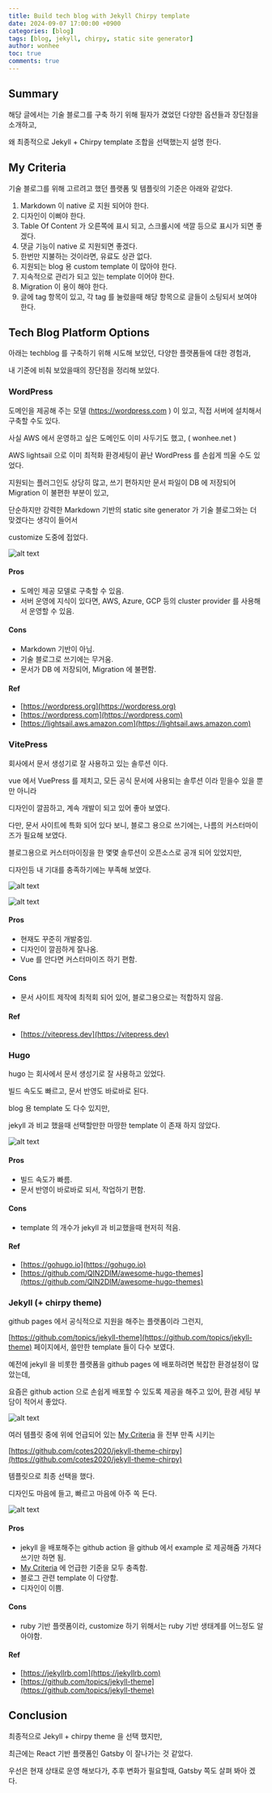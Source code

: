 ```yaml
---
title: Build tech blog with Jekyll Chirpy template
date: 2024-09-07 17:00:00 +0900
categories: [blog]
tags: [blog, jekyll, chirpy, static site generator]
author: wonhee
toc: true
comments: true
---
```


## Summary

해당 글에서는 기술 블로그를 구축 하기 위해 필자가 겼었던 다양한 옵션들과 장단점을 소개하고,

왜 최종적으로 Jekyll + Chirpy template 조합을 선택했는지 설명 한다.

## My Criteria

기술 블로그를 위해 고르려고 했던 플랫폼 및 템플릿의 기준은 아래와 같았다.

1. Markdown 이 native 로 지원 되어야 한다.
2. 디자인이 이뻐야 한다.
3. Table Of Content 가 오른쪽에 표시 되고, 스크롤시에 색깔 등으로 표시가 되면 좋겠다.
4. 댓글 기능이 native 로 지원되면 좋겠다.
5. 한번만 지불하는 것이라면, 유료도 상관 없다.
6. 지원되는 blog 용 custom template 이 많아야 한다.
7. 지속적으로 관리가 되고 있는 template 이어야 한다.
8. Migration 이 용이 해야 한다.
9. 글에 tag 항목이 있고, 각 tag 를 눌렀을때 해당 항목으로 글들이 소팅되서 보여야 한다.

## Tech Blog Platform Options

아래는 techblog 를 구축하기 위해 시도해 보았던, 다양한 플랫폼들에 대한 경험과, 

내 기준에 비춰 보았을때의 장단점을 정리해 보았다.

### WordPress

도메인을 제공해 주는 모델 (https://wordpress.com ) 이 있고, 직접 서버에 설치해서 구축할 수도 있다. 

사실 AWS 에서 운영하고 싶은 도메인도 이미 사두기도 했고, ( wonhee.net )

AWS lightsail 으로 이미 최적화 환경세팅이 끝난 WordPress 를 손쉽게 띄울 수도 있었다.

지원되는 플러그인도 상당히 많고, 쓰기 편하지만 문서 파일이 DB 에 저장되어 Migration 이 불편한 부분이 있고,

단순하지만 강력한 Markdown 기반의 static site generator 가 기술 블로그와는 더 맞겠다는 생각이 들어서

customize 도중에 접었다.

![alt text](/assets/img/image2.png)

#### Pros
- 도메인 제공 모델로 구축할 수 있음.
- 서버 운영에 지식이 있다면, AWS, Azure, GCP 등의 cluster provider 를 사용해서 운영할 수 있음.

#### Cons
- Markdown 기반이 아님.
- 기술 블로그로 쓰기에는 무거움.
- 문서가 DB 에 저장되어, Migration 에 불편함.

#### Ref
- [https://wordpress.org](https://wordpress.org)
- [https://wordpress.com](https://wordpress.com)
- [https://lightsail.aws.amazon.com](https://lightsail.aws.amazon.com)

### VitePress

회사에서 문서 생성기로 잘 사용하고 있는 솔루션 이다.

vue 에서 VuePress 를 제치고, 모든 공식 문서에 사용되는 솔루션 이라 믿을수 있을 뿐만 아니라

디자인이 깔끔하고, 계속 개발이 되고 있어 좋아 보였다.

다만, 문서 사이트에 특화 되어 있다 보니, 블로그 용으로 쓰기에는, 나름의 커스터마이즈가 필요해 보였다.

블로그용으로 커스터마이징을 한 몇몇 솔루션이 오픈소스로 공개 되어 있었지만, 

디자인등 내 기대를 충족하기에는 부족해 보였다.

![alt text](/assets/img/image3.png)

![alt text](/assets/img/image6.png)

#### Pros
- 현재도 꾸준히 개발중임.
- 디자인이 깔끔하게 잘나옴.
- Vue 를 안다면 커스터마이즈 하기 편함.

#### Cons
- 문서 사이트 제작에 최적회 되어 있어, 블로그용으로는 적합하지 않음.

#### Ref
- [https://vitepress.dev](https://vitepress.dev)

### Hugo

hugo 는 회사에서 문서 생성기로 잘 사용하고 있었다.

빌드 속도도 빠르고, 문서 반영도 바로바로 된다.

blog 용 template 도 다수 있지만, 

jekyll 과 비교 했을때 선택할만한 마땅한 template 이 존재 하지 않았다.

![alt text](/assets/img/image4.png)

#### Pros
- 빌드 속도가 빠름.
- 문서 반영이 바로바로 되서, 작업하기 편함.

#### Cons
- template 의 개수가 jekyll 과 비교했을때 현저히 적음.

#### Ref
- [https://gohugo.io](https://gohugo.io)
- [https://github.com/QIN2DIM/awesome-hugo-themes](https://github.com/QIN2DIM/awesome-hugo-themes)

### Jekyll (+ chirpy theme)

github pages 에서 공식적으로 지원을 해주는 플랫폼이라 그런지,

[https://github.com/topics/jekyll-theme](https://github.com/topics/jekyll-theme) 페이지에서, 쓸만한 template 들이 다수 보였다.

예전에 jekyll 을 비롯한 플랫폼을 github pages 에 배포하려면 복잡한 환경설정이 많았는데,

요즘은 github action 으로 손쉽게 배포할 수 있도록 제공을 해주고 있어, 환경 세팅 부담이 적어서 좋았다.

![alt text](/assets/img/image7.png)

여러 템플릿 중에 위에 언급되어 있는 [My Criteria](http://localhost:8282/posts/JekyllChirpyTemplate/#my-criteria) 을 전부 만족 시키는 

[https://github.com/cotes2020/jekyll-theme-chirpy](https://github.com/cotes2020/jekyll-theme-chirpy)

템플릿으로 최종 선택을 했다.

디자인도 마음에 들고, 빠르고 마음에 아주 쏙 든다.

![alt text](/assets/img/image5.png)

#### Pros
- jekyll 을 배포해주는 github action 을 github 에서 example 로 제공해줌 가져다 쓰기만 하면 됨.
- [My Criteria](http://localhost:8282/posts/JekyllChirpyTemplate/#my-criteria) 에 언급한 기준을 모두 충족함.
- 블로그 관련 template 이 다양함.
- 디자인이 이쁨.

#### Cons
- ruby 기반 플랫폼이라, customize 하기 위해서는 ruby 기반 생태계를 어느정도 알아야함.

#### Ref
- [https://jekyllrb.com](https://jekyllrb.com)
- [https://github.com/topics/jekyll-theme](https://github.com/topics/jekyll-theme)

## Conclusion

최종적으로 Jekyll + chirpy theme 을 선택 했지만,

최근에는 React 기반 플랫폼인 Gatsby 이 잘나가는 것 같았다.

우선은 현재 상태로 운영 해보다가, 추후 변화가 필요할때, Gatsby 쪽도 살펴 봐아 겠다.